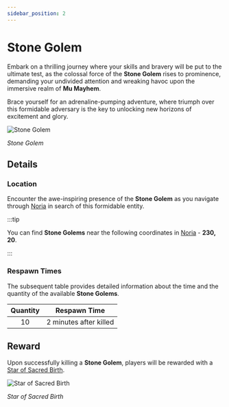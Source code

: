 ```yaml
---
sidebar_position: 2
---
```


# Stone Golem

Embark on a thrilling journey where your skills and bravery will be put to the ultimate test, as the colossal force of the **Stone Golem** rises to prominence, demanding your undivided attention and wreaking havoc upon the immersive realm of **Mu Mayhem**.

Brace yourself for an adrenaline-pumping adventure, where triumph over this formidable adversary is the key to unlocking new horizons of excitement and glory.

![Stone Golem](/img/monsters/special/others/stone-golem.jpg)

_Stone Golem_

## Details

### Location

Encounter the awe-inspiring presence of the **Stone Golem** as you navigate through [Noria](/maps/noria) in search of this formidable entity.

:::tip

You can find **Stone Golems** near the following coordinates in [Noria](/maps/noria) - **230, 20**.

:::

### Respawn Times

The subsequent table provides detailed information about the time and the quantity of the available **Stone Golems**.

| Quantity |      Respawn Time      |
| :------: | :--------------------: |
|    10    | 2 minutes after killed |

## Reward

Upon successfully killing a **Stone Golem**, players will be rewarded with a [Star of Sacred Birth](/items/item-bags/non-exc/star).

![Star of Sacred Birth](/img/items/item-bags/star.png)

_Star of Sacred Birth_
